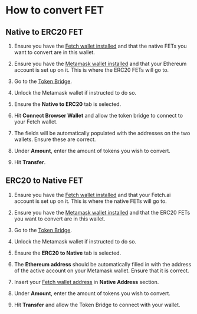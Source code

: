 # How to convert FET

## Native to ERC20 FET

1. Ensure you have the [Fetch wallet installed](/basics/wallet/getting_started) and that the native FETs you want to 
   convert are in this wallet.

2. Ensure you have the [Metamask wallet installed](https://metamask.io) and that your Ethereum account is set up on it. 
   This is where the ERC20 FETs will go to.

3. Go to the [Token Bridge](https://token-bridge.fetch.ai).

4. Unlock the Metamask wallet if instructed to do so.

5. Ensure the **Native to ERC20** tab is selected.

6. Hit **Connect Browser Wallet** and allow the token bridge to connect to your Fetch wallet.

7. The fields will be automatically populated with the addresses on the two wallets. Ensure these are correct.

8. Under **Amount**, enter the amount of tokens you wish to convert. 

9. Hit **Transfer**.

## ERC20 to Native FET 

1. Ensure you have the [Fetch wallet installed](/basics/wallet/getting_started) and that your Fetch.ai account is set up
   on it. This is where the native FETs will go to.
   
2. Ensure you have the [Metamask wallet installed](https://metamask.io) and that the ERC20 FETs you want to convert are
   in this wallet.
   
3. Go to the [Token Bridge](https://token-bridge.fetch.ai).

4. Unlock the Metamask wallet if instructed to do so.

5. Ensure the **ERC20 to Native** tab is selected. 

6. The **Ethereum address** should be automatically filled in with the address of the active account on your Metamask 
   wallet. Ensure that it is correct.
   
7. Insert your [Fetch wallet address](/fetch-wallet/deposit/#to-copy-your-accounts-address) in **Native Address** 
   section.

8. Under **Amount**, enter the amount of tokens you wish to convert. 

9. Hit **Transfer** and allow the Token Bridge to connect with your wallet.

